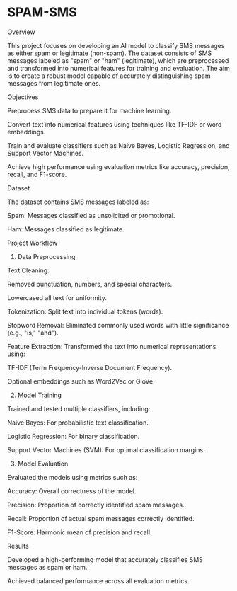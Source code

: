 # SPAM-SMS
Overview

This project focuses on developing an AI model to classify SMS messages as either spam or legitimate (non-spam). The dataset consists of SMS messages labeled as "spam" or "ham" (legitimate), which are preprocessed and transformed into numerical features for training and evaluation. The aim is to create a robust model capable of accurately distinguishing spam messages from legitimate ones.

Objectives

Preprocess SMS data to prepare it for machine learning.

Convert text into numerical features using techniques like TF-IDF or word embeddings.

Train and evaluate classifiers such as Naive Bayes, Logistic Regression, and Support Vector Machines.

Achieve high performance using evaluation metrics like accuracy, precision, recall, and F1-score.

Dataset

The dataset contains SMS messages labeled as:

Spam: Messages classified as unsolicited or promotional.

Ham: Messages classified as legitimate.

Project Workflow

1. Data Preprocessing

Text Cleaning:

Removed punctuation, numbers, and special characters.

Lowercased all text for uniformity.

Tokenization: Split text into individual tokens (words).

Stopword Removal: Eliminated commonly used words with little significance (e.g., "is," "and").

Feature Extraction: Transformed the text into numerical representations using:

TF-IDF (Term Frequency-Inverse Document Frequency).

Optional embeddings such as Word2Vec or GloVe.

2. Model Training

Trained and tested multiple classifiers, including:

Naive Bayes: For probabilistic text classification.

Logistic Regression: For binary classification.

Support Vector Machines (SVM): For optimal classification margins.

3. Model Evaluation

Evaluated the models using metrics such as:

Accuracy: Overall correctness of the model.

Precision: Proportion of correctly identified spam messages.

Recall: Proportion of actual spam messages correctly identified.

F1-Score: Harmonic mean of precision and recall.

Results

Developed a high-performing model that accurately classifies SMS messages as spam or ham.

Achieved balanced performance across all evaluation metrics.

